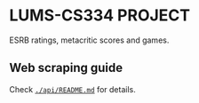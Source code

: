 # LUMS-CS334 PROJECT

ESRB ratings, metacritic scores and games.

## Web scraping guide

Check [`./api/README.md`](./api/README.md) for details.